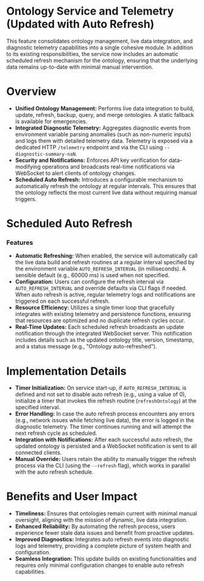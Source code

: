 # Ontology Service and Telemetry (Updated with Auto Refresh)

This feature consolidates ontology management, live data integration, and diagnostic telemetry capabilities into a single cohesive module. In addition to its existing responsibilities, the service now includes an automatic scheduled refresh mechanism for the ontology, ensuring that the underlying data remains up-to-date with minimal manual intervention.

# Overview

- **Unified Ontology Management:** Performs live data integration to build, update, refresh, backup, query, and merge ontologies. A static fallback is available for emergencies.
- **Integrated Diagnostic Telemetry:** Aggregates diagnostic events from environment variable parsing anomalies (such as non-numeric inputs) and logs them with detailed telemetry data. Telemetry is exposed via a dedicated HTTP `/telemetry` endpoint and via the CLI using `--diagnostic-summary-naN`.
- **Security and Notifications:** Enforces API key verification for data-modifying operations and broadcasts real-time notifications via WebSocket to alert clients of ontology changes.
- **Scheduled Auto Refresh:** Introduces a configurable mechanism to automatically refresh the ontology at regular intervals. This ensures that the ontology reflects the most current live data without requiring manual triggers.

# Scheduled Auto Refresh

### Features

- **Automatic Refreshing:** When enabled, the service will automatically call the live data build and refresh routines at a regular interval specified by the environment variable `AUTO_REFRESH_INTERVAL` (in milliseconds). A sensible default (e.g., 60000 ms) is used when not specified.
- **Configuration:** Users can configure the refresh interval via `AUTO_REFRESH_INTERVAL` and override defaults via CLI flags if needed. When auto refresh is active, regular telemetry logs and notifications are triggered on each successful refresh.
- **Resource Efficiency:** Utilizes a single timer loop that gracefully integrates with existing telemetry and persistence functions, ensuring that resources are optimized and no duplicate refresh cycles occur.
- **Real-Time Updates:** Each scheduled refresh broadcasts an update notification through the integrated WebSocket server. This notification includes details such as the updated ontology title, version, timestamp, and a status message (e.g., "Ontology auto-refreshed").

# Implementation Details

- **Timer Initialization:** On service start-up, if `AUTO_REFRESH_INTERVAL` is defined and not set to disable auto refresh (e.g., using a value of 0), initialize a timer that invokes the refresh routine (`refreshOntology`) at the specified interval.
- **Error Handling:** In case the auto refresh process encounters any errors (e.g., network issues while fetching live data), the error is logged in the diagnostic telemetry. The timer continues running and will attempt the next refresh cycle as scheduled.
- **Integration with Notifications:** After each successful auto refresh, the updated ontology is persisted and a WebSocket notification is sent to all connected clients.
- **Manual Override:** Users retain the ability to manually trigger the refresh process via the CLI (using the `--refresh` flag), which works in parallel with the auto refresh schedule.

# Benefits and User Impact

- **Timeliness:** Ensures that ontologies remain current with minimal manual oversight, aligning with the mission of dynamic, live data integration.
- **Enhanced Reliability:** By automating the refresh process, users experience fewer stale data issues and benefit from proactive updates.
- **Improved Diagnostics:** Integrates auto refresh events into diagnostic logs and telemetry, providing a complete picture of system health and configuration.
- **Seamless Integration:** This update builds on existing functionalities and requires only minimal configuration changes to enable auto refresh capabilities.
